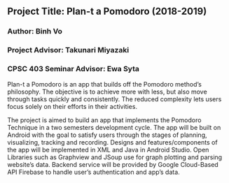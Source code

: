 ## Project Title: Plan-t a Pomodoro (2018-2019)
### Author: Binh Vo 
### Project Advisor: Takunari Miyazaki
### CPSC 403 Seminar Advisor: Ewa Syta

Plan-t a Pomodoro is an app that builds off the Pomodoro method’s philosophy. The objective is to achieve more with less, but also move through tasks quickly and consistently. The reduced complexity lets users focus solely on their efforts in their activities. 

The project is aimed to build an app that implements the Pomodoro Technique in a two semesters development cycle. The app will be built on Android with the goal to satisfy users through the stages of planning, visualizing, tracking and recording. Designs and features/components of the app will be implemented in XML and Java in Android Studio. Open Libraries such as Graphview and JSoup use for graph plotting and parsing website’s data. Backend service will be provided by Google Cloud-Based API Firebase to handle user’s authentication and app’s data.


